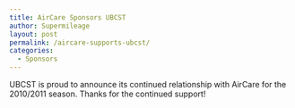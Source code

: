 ```yaml
---
title: AirCare Sponsors UBCST
author: Supermileage
layout: post
permalink: /aircare-supports-ubcst/
categories:
  - Sponsors
---
```

UBCST is proud to announce its continued relationship with AirCare for the 2010/2011 season. Thanks for the continued support!